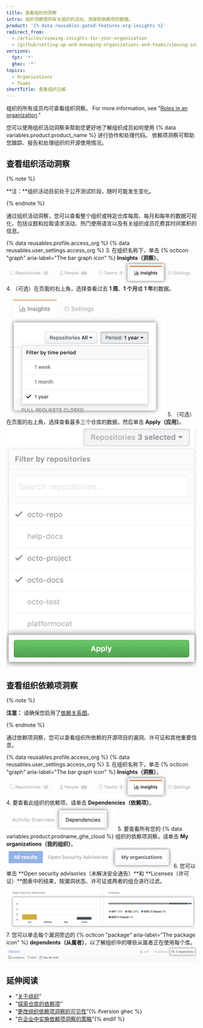```yaml
---
title: 查看组织的洞察
intro: 组织洞察提供有关组织的活动、贡献和依赖项的数据。
product: '{% data reusables.gated-features.org-insights %}'
redirect_from:
  - /articles/viewing-insights-for-your-organization
  - /github/setting-up-and-managing-organizations-and-teams/viewing-insights-for-your-organization
versions:
  fpt: '*'
  ghec: '*'
topics:
  - Organizations
  - Teams
shortTitle: 查看组织见解
---
```


组织的所有成员均可查看组织洞察。 For more information, see "[Roles in an organization](/organizations/managing-peoples-access-to-your-organization-with-roles/roles-in-an-organization)."

您可以使用组织活动洞察来帮助您更好地了解组织成员如何使用 {% data variables.product.product_name %} 进行协作和处理代码。 依赖项洞察可帮助您跟踪、报告和处理组织的开源使用情况。

## 查看组织活动洞察

{% note %}

**注：**组织活动目前处于公开测试阶段，随时可能发生变化。

{% endnote %}

通过组织活动洞察，您可以查看整个组织或特定仓库每周、每月和每年的数据可视化，包括议题和拉取请求活动、热门使用语言以及有关组织成员花费其时间累积的信息。

{% data reusables.profile.access_org %}
{% data reusables.user_settings.access_org %}
3. 在组织名称下，单击 {% octicon "graph" aria-label="The bar graph icon" %} **Insights（洞察）**。 ![单击组织洞察选项卡](/assets/images/help/organizations/org-nav-insights-tab.png)
4. （可选）在页面的右上角，选择查看过去 **1 周**、**1 个月**或 **1 年**的数据。 ![选择查看组织洞察的时间段](/assets/images/help/organizations/org-insights-time-period.png)
5. （可选）在页面的右上角，选择查看最多三个仓库的数据，然后单击 **Apply（应用）**。 ![选择查看组织洞察的仓库](/assets/images/help/organizations/org-insights-repos.png)

## 查看组织依赖项洞察

{% note %}

**注意：** 请确保您启用了[依赖关系图](/code-security/supply-chain-security/understanding-your-software-supply-chain/about-the-dependency-graph#enabling-the-dependency-graph)。

{% endnote %}

通过依赖项洞察，您可以查看组织所依赖的开源项目的漏洞、许可证和其他重要信息。

{% data reusables.profile.access_org %}
{% data reusables.user_settings.access_org %}
3. 在组织名称下，单击 {% octicon "graph" aria-label="The bar graph icon" %} **Insights（洞察）**。 ![主要组织导航栏中的洞察选项卡](/assets/images/help/organizations/org-nav-insights-tab.png)
4. 要查看此组织的依赖项，请单击 **Dependencies（依赖项）**。 ![主要组织导航栏下的依赖项选项卡](/assets/images/help/organizations/org-insights-dependencies-tab.png)
5. 要查看所有您的 {% data variables.product.prodname_ghe_cloud %} 组织的依赖项洞察，请单击 **My organizations（我的组织）**。 ![依赖项选项卡下的我的组织按钮](/assets/images/help/organizations/org-insights-dependencies-my-orgs-button.png)
6. 您可以单击 **Open security advisories（未解决安全通告）**和 **Licenses（许可证）**图表中的结果，按漏洞状态、许可证或两者的组合进行过滤。 ![我的组织漏洞和许可证图表](/assets/images/help/organizations/org-insights-dependencies-graphs.png)
7. 您可以单击每个漏洞旁边的 {% octicon "package" aria-label="The package icon" %} **dependents（从属者）**，以了解组织中的哪些从属者正在使用每个库。 ![我的组织有漏洞的从属者](/assets/images/help/organizations/org-insights-dependencies-vulnerable-item.png)

## 延伸阅读
 - "[关于组织](/organizations/collaborating-with-groups-in-organizations/about-organizations)"
 - "[探索仓库的依赖项](/github/visualizing-repository-data-with-graphs/exploring-the-dependencies-of-a-repository)"
 - “[更改组织依赖项洞察的可见性](/organizations/managing-organization-settings/changing-the-visibility-of-your-organizations-dependency-insights)”{% ifversion ghec %}
- "[在企业中实施依赖项洞察的策略](/admin/policies/enforcing-policies-for-your-enterprise/enforcing-policies-for-dependency-insights-in-your-enterprise)"{% endif %}
